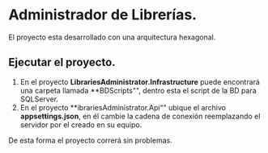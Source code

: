 # Administrador de Librerías.
El proyecto esta desarrollado con una arquitectura hexagonal.
## Ejecutar el proyecto.
1. En el proyecto **LibrariesAdministrator.Infrastructure** puede encontrará una carpeta llamada **BDScripts"", dentro esta el script de la BD para SQLServer.
2. En el proyecto **ibrariesAdministrator.Api"" ubique el archivo **appsettings.json**, en él cambie la cadena de conexión reemplazando el servidor por el creado en su equipo.

De esta forma el proyecto correrá sin problemas.
